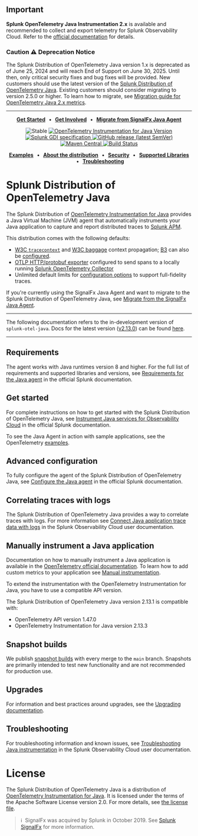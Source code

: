 ## Important
**Splunk OpenTelemetry Java Instrumentation 2.x** is available and recommended to collect and export
telemetry for Splunk Observability Cloud. Refer to the [official documentation](https://docs.splunk.com/observability/en/gdi/get-data-in/application/java/get-started.html)
for details.

### Caution ⚠️ Deprecation Notice
The Splunk Distribution of OpenTelemetry Java version 1.x is deprecated as of June 25, 2024 and will
reach End of Support on June 30, 2025. Until then, only critical security fixes and bug fixes will be
provided.
New customers should use the latest version of the [Splunk Distribution of OpenTelemetry Java](https://docs.splunk.com/observability/en/gdi/get-data-in/application/java/get-started.html#get-started-java).
Existing customers should consider migrating to version 2.5.0 or higher. To learn how to migrate, see
[Migration guide for OpenTelemetry Java 2.x metrics](https://docs.splunk.com/observability/en/gdi/get-data-in/application/java/migrate-metrics.html#java-metrics-migration-guide).

---

<p align="center">
  <strong>
    <a href="#get-started">Get Started</a>
    &nbsp;&nbsp;&bull;&nbsp;&nbsp;
    <a href="CONTRIBUTING.md">Get Involved</a>
    &nbsp;&nbsp;&bull;&nbsp;&nbsp;
    <a href="https://quickdraw.splunk.com/redirect/?product=Observability&version=current&location=java.otel.repo.migration">Migrate from SignalFx Java Agent</a>
  </strong>
</p>

<p align="center">
  <img alt="Stable" src="https://img.shields.io/badge/status-stable-informational?style=for-the-badge">
  <a href="https://github.com/open-telemetry/opentelemetry-java-instrumentation/releases/tag/v2.13.3">
    <img alt="OpenTelemetry Instrumentation for Java Version" src="https://img.shields.io/badge/otel-2.13.3-blueviolet?style=for-the-badge">
  </a>
  <a href="https://github.com/signalfx/gdi-specification/releases/tag/v1.7.0">
    <img alt="Splunk GDI specification" src="https://img.shields.io/badge/GDI-1.7.0-blueviolet?style=for-the-badge">
  </a>
  <a href="https://github.com/signalfx/splunk-otel-java/releases">
    <img alt="GitHub release (latest SemVer)" src="https://img.shields.io/github/v/release/signalfx/splunk-otel-java?include_prereleases&style=for-the-badge">
  </a>
  <a href="https://maven-badges.herokuapp.com/maven-central/com.splunk/splunk-otel-javaagent">
    <img alt="Maven Central" src="https://img.shields.io/maven-central/v/com.splunk/splunk-otel-javaagent?style=for-the-badge">
  </a>
  <a href="https://github.com/signalfx/splunk-otel-java/actions/workflows/ci.yaml">
    <img alt="Build Status" src="https://img.shields.io/github/actions/workflow/status/signalfx/splunk-otel-java/ci.yaml?branch=main&style=for-the-badge">
  </a>
</p>

<p align="center">
  <strong>
    <a href="https://github.com/signalfx/tracing-examples/tree/main/opentelemetry-tracing/opentelemetry-java-tracing">Examples</a>
    &nbsp;&nbsp;&bull;&nbsp;&nbsp;
    <a href="https://quickdraw.splunk.com/redirect/?product=Observability&version=current&location=java.gdi.about">About the distribution</a>
    &nbsp;&nbsp;&bull;&nbsp;&nbsp;
    <a href="SECURITY.md">Security</a>
    &nbsp;&nbsp;&bull;&nbsp;&nbsp;
    <a href="https://quickdraw.splunk.com/redirect/?product=Observability&version=current&location=java.gdi.requirements">Supported Libraries</a>
    &nbsp;&nbsp;&bull;&nbsp;&nbsp;
    <a href="https://quickdraw.splunk.com/redirect/?product=Observability&version=current&location=java.gdi.troubleshooting">Troubleshooting</a>
  </strong>
</p>

# Splunk Distribution of OpenTelemetry Java

The Splunk Distribution of [OpenTelemetry Instrumentation for
Java](https://github.com/open-telemetry/opentelemetry-java-instrumentation)
provides a Java Virtual Machine (JVM)
agent that automatically instruments your Java application to capture and report
distributed traces to [Splunk APM](https://quickdraw.splunk.com/redirect/?product=Observability&version=current&location=apm-intro).

This distribution comes with the following defaults:

- [W3C `tracecontext`](https://www.w3.org/TR/trace-context/) and [W3C
  baggage](https://www.w3.org/TR/baggage/) context propagation;
  [B3](https://github.com/openzipkin/b3-propagation) can also be
  [configured](https://github.com/signalfx/splunk-otel-java/blob/main/docs/advanced-config.md#trace-propagation-configuration).
- [OTLP HTTP/protobuf
  exporter](https://opentelemetry.io/docs/specs/otlp/#otlphttp)
  configured to send spans to a locally running [Splunk OpenTelemetry
  Collector](https://github.com/signalfx/splunk-otel-collector)
- Unlimited default limits for [configuration
  options](docs/advanced-config.md#trace-configuration) to support
  full-fidelity traces.

If you're currently using the SignalFx Java Agent and want to
migrate to the Splunk Distribution of OpenTelemetry Java,
see [Migrate from the SignalFx Java Agent](https://quickdraw.splunk.com/redirect/?product=Observability&version=current&location=java.otel.repo.migration).

---

<!-- Comments, spacing, empty and new lines in the section below are intentional, please do not modify them! -->
<!--DEV_DOCS_WARNING-->
<!--DEV_DOCS_WARNING_START-->
The following documentation refers to the in-development version of `splunk-otel-java`. Docs for the latest version ([v2.13.0](https://github.com/signalfx/splunk-otel-java/releases/latest)) can be found [here](https://github.com/signalfx/splunk-otel-java/blob/v2.13.0/README.md).

---
<!--DEV_DOCS_WARNING_END-->

## Requirements

The agent works with Java runtimes version 8 and higher. For the full list of requirements and supported libraries and versions, see [Requirements for the Java agent](https://quickdraw.splunk.com/redirect/?product=Observability&version=current&location=java.gdi.requirements) in the official Splunk documentation.

## Get started

For complete instructions on how to get started with the Splunk Distribution of OpenTelemetry Java, see [Instrument Java services for Observability Cloud](https://quickdraw.splunk.com/redirect/?product=Observability&version=current&location=learnmore.java.gdi) in the official Splunk documentation.

To see the Java Agent in action with sample applications, see the OpenTelemetry
[examples](https://github.com/open-telemetry/opentelemetry-java-examples/tree/main/javaagent).

## Advanced configuration

To fully configure the agent of the Splunk Distribution of OpenTelemetry Java, see [Configure the Java agent](https://quickdraw.splunk.com/redirect/?product=Observability&version=current&location=java.gdi.settings) in the official Splunk documentation.

## Correlating traces with logs

The Splunk Distribution of OpenTelemetry Java provides a way to correlate traces with logs. For more information see [Connect Java application trace data with logs](https://quickdraw.splunk.com/redirect/?product=Observability&version=current&location=java.gdi.correlate) 
in the Splunk Observability Cloud user documentation.

## Manually instrument a Java application

Documentation on how to manually instrument a Java application is available in the 
[OpenTelemetry official documentation](https://opentelemetry.io/docs/instrumentation/java/manual/).
To learn how to add custom metrics to your application see [Manual instrumentation](https://quickdraw.splunk.com/redirect/?product=Observability&version=current&location=java.gdi.custom.metrics).

To extend the instrumentation with the OpenTelemetry Instrumentation for Java,
you have to use a compatible API version.

<!-- IMPORTANT: do not change comments or break those lines below -->
The Splunk Distribution of OpenTelemetry Java version <!--SPLUNK_VERSION-->2.13.1<!--SPLUNK_VERSION--> is compatible
with:

* OpenTelemetry API version <!--OTEL_VERSION-->1.47.0<!--OTEL_VERSION-->
* OpenTelemetry Instrumentation for Java version <!--OTEL_INSTRUMENTATION_VERSION-->2.13.3<!--OTEL_INSTRUMENTATION_VERSION-->

## Snapshot builds

We publish [snapshot builds](https://oss.sonatype.org/content/repositories/snapshots/com/splunk/splunk-otel-javaagent/2.5.0-alpha-SNAPSHOT/)
with every merge to the `main` branch. Snapshots are primarily intended to test new functionality and are not recommended
for production use.

## Upgrades

For information and best practices around upgrades, see the [Upgrading documentation](https://quickdraw.splunk.com/redirect/?product=Observability&version=current&location=java.gdi.upgrades).

## Troubleshooting

For troubleshooting information and known issues, see [Troubleshooting Java instrumentation](https://quickdraw.splunk.com/redirect/?product=Observability&version=current&location=java.gdi.troubleshooting) 
in the Splunk Observability Cloud user documentation.

# License

The Splunk Distribution of OpenTelemetry Java is a distribution of [OpenTelemetry Instrumentation for Java](https://github.com/open-telemetry/opentelemetry-java-instrumentation). It is licensed under the terms of the Apache Software License version 2.0. For more details, see [the license file](./LICENSE).

>ℹ️&nbsp;&nbsp;SignalFx was acquired by Splunk in October 2019. See [Splunk SignalFx](https://www.splunk.com/en_us/investor-relations/acquisitions/signalfx.html) for more information.
